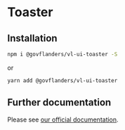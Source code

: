 # Toaster
## Installation
```bash
npm i @govflanders/vl-ui-toaster -S
```
or
```bash
yarn add @govflanders/vl-ui-toaster
```
## Further documentation
Please see [our official documentation](https://overheid.vlaanderen.be/webuniversum/v3/search?q=vl-ui-toaster).
